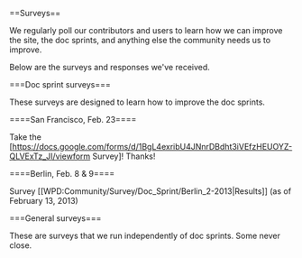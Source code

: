 ==Surveys==

We regularly poll our contributors and users to learn how we can improve the site, the doc sprints, and anything else the community needs us to improve.

Below are the surveys and responses we've received.

===Doc sprint surveys===

These surveys are designed to learn how to improve the doc sprints.

====San Francisco, Feb. 23====

Take the [https://docs.google.com/forms/d/1BgL4exribU4JNnrDBdht3iVEfzHEUOYZ-QLVExTz_JI/viewform Survey]! Thanks!

====Berlin, Feb. 8 & 9====

Survey [[WPD:Community/Survey/Doc_Sprint/Berlin_2-2013|Results]] (as of February 13, 2013)

===General surveys===

These are surveys that we run independently of doc sprints. Some never close.